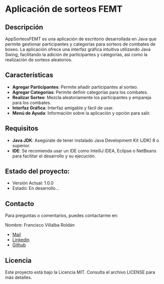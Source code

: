 # Aplicación de sorteos FEMT

## Descripción

AppSorteosFEMT es una aplicación de escritorio desarrollada en Java que permite gestionar participantes y categorías para sorteos de combates de boxeo. 
La aplicación ofrece una interfaz gráfica intuitiva utilizando Java Swing, facilitando la adición de participantes y categorías, así como la realización de sorteos aleatorios.

## Características 

- **Agregar Participantes**: Permite añadir participantes al sorteo.
- **Agregar Categorías**: Permite definir categorías para los combates.
- **Realizar Sorteo**: Mezcla aleatoriamente los participantes y empareja para los combates.
- **Interfaz Gráfica**: Interfaz amigable y fácil de usar.
- **Menú de Ayuda**: Información sobre la aplicación y opción para salir.

## Requisitos

- **Java JDK**: Asegúrate de tener instalado Java Development Kit (JDK) 8 o superior.
- **IDE**: Se recomienda usar un IDE como IntelliJ IDEA, Eclipse o NetBeans para facilitar el desarrollo y su ejecución.

## Estado del proyecto:

- Versión Actual: 1.0.0
- Estado: En desarrollo...

## Contacto
Para preguntas o comentarios, puedes contactarme en:

Nombre: Francisco Villalba Roldán
- [Mail](mailto:f13villalbaroldan@gmail.com)
- [Linkedin](https://www.linkedin.com/in/franciscovillalbaroldán/)
- [Github](https://github.com/franvr13)

## Licencia
Este proyecto está bajo la Licencia MIT. Consulta el archivo LICENSE para más detalles.
